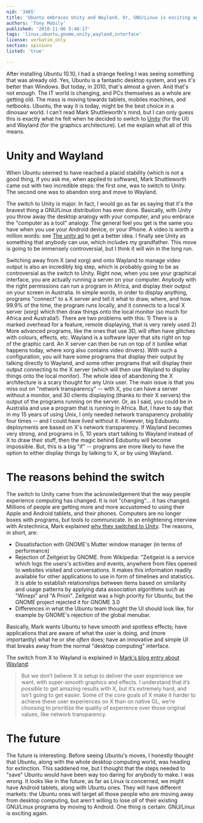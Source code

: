 ```yaml
---
nid: '3465'
title: 'Ubuntu embraces Unity and Wayland. Or, GNU/Linux is exciting again'
authors: 'Tony Mobily'
published: '2010-11-06 5:48:17'
tags: 'linux,ubuntu,gnome,unity,wayland,interface'
license: verbatim_only
section: opinions
listed: 'true'

---
```

After installing Ubuntu 10.10, I had a strange feeling I was seeing something that was already old.
Yes, Ubuntu is a fantastic desktop system, and yes it's better than Windows. But today, in 2010, that's almost a given. And that's not enough. The IT world is changing, and PCs themselves as a whole are getting old. The mass is moving towards tablets, mobiles machines, and netbooks. Ubuntu, the way it is today, might be the best choice in a dinosaur world. I can't read Mark Shuttleworth's mind, but I can only guess this is exactly what he felt when he decided to switch to [Unity](http://unity.ubuntu.com/) (for the UI) and Wayland (for the graphics architecture). Let me explain what all of this means.

<!--break-->

# Unity and Wayland

When Ubuntu seemed to have reached a placid stability (which is not a good thing, if you ask me, when applied to software), Mark Shuttleworth came out with two incredible steps: the first one, was to switch to Unity. The second one was to abandon xorg and move to Wayland.

The switch to Unity is major. In fact, I would go as far as saying that it's the bravest thing a GNU/Linux distribution has ever done. Basically, with Unity you throw away the desktop analogy with your computer, and you embrace the "computer as a tool" analogy. The general feel you get is the same you have when you use your Android device, or your iPhone. A video is worth a million words: see [The unity ad](http://www.youtube.com/watch?v=dHzP7mxRFJE) to get a better idea. I finally see Unity as something that anybody can use, which includes my grandfather.
This move is going to be immensely controversial, but I think it will win in the long run.

Switching away from X (and xorg) and onto Wayland to manage video output is also an incredibly big step, which is probably going to be as controversial as the switch to Unity. Right now, when you see your graphical interface, you are actually running a server on your computer. Anybody with the right permissions can run a program in Africa, and display their output on your screen in Australia. In simple words, in order to display anything, programs "connect" to a X server and tell it what to draw, where, and how. 99.9% of the time, the program runs locally, and it connects to a local X server (xorg) which then draw things onto the local monitor (so much for Africa and Australia!). There are two problems with this: 1) There is a marked overhead for a feature, remote displaying, that is very rarely used 2) More advanced programs, like the ones that use 3D, will often have glitches with colours, effects, etc.
Wayland is a software layer that sits right on top of the graphic card. An X server can then be run on top of it (unlike what happens today, where xorg also contains video drivers). With such a configuration, you will have some programs that display their output by talking directly to Wayland, and some other programs that will display their output connecting to the X server (which will then use Wayland to display things onto the local monitor).
The whole idea of abandoning the X architecture is a scary thought for any Unix user. The main issue is that you miss out on "network transparency" -- with X, you can have a server without a monitor, and 30 clients displaying (thanks to their X servers) the output of the programs running on the server. Or, as I said, you could be in Australia and use a program that is running in Africa. But, I have to say that in my 15 years of using Unix, I only needed network transparency probably four times -- and I could have lived without it. However, big Edubuntu deployments are based on X's network transparency. If Wayland becomes very strong, and programs in 5, 10 years start talking to Wayland instead of X to draw their stuff, then the magic behind Edubuntu will become impossible. But, this is a big "if" -- programs are more likely to have the option to either display things by talking to X, or by using Wayland.

# The reasons behind the switch

The switch to Unity came from the acknowledgement that the way people experience computing has changed. It is not "changing"... it has changed. Millions of people are getting more and more accustomed to using their Apple and Android tablets, and their phones. Computers are no longer boxes with programs, but tools to communicate.
In an enlightening interview with Arstechnica, Mark explained [why they switched to Unity](http://arstechnica.com/open-source/news/2010/10/shuttleworth-unity-shell-will-be-default-desktop-in-ubuntu-1104.ars). The reasons, in short, are:

 * Dissatisfaction with GNOME's Mutter window manager (in terms of performance)
 * Rejection of Zeitgeist by GNOME. from Wikipedia: "Zeitgeist is a service which logs the users's activities and events, anywhere from files opened to websites visited and conversations. It makes this information readily available for other applications to use in form of timelines and statistics. It is able to establish relationships between items based on similarity and usage patterns by applying data association algorithms such as "Winepi" and "A Priori". Zeitgeist was a high priority for Ubuntu, but the GNOME project rejected it for GNOME 3.0
 * Differences in what the Ubuntu team thought the UI should look like, for example by GNOME's rejection of the global menubar.

Basically, Mark wants Ubuntu to have smooth and spotless effects; have applications that are aware of what the user is doing, and (more importantly) what he or she _often_ does; have an innovative and simple UI that breaks away from the normal "desktop computing" interface.

The switch from X to Wayland is explained in [Mark's blog entry about Wayland](http://www.markshuttleworth.com/archives/551):

> But we don’t believe X is setup to deliver the user experience we want, with super-smooth graphics and effects. I understand that it’s *possible* to get amazing results with X, but it’s extremely hard, and isn’t going to get easier. Some of the core goals of X make it harder to achieve these user experiences on X than on native GL, we’re choosing to prioritize the quality of experience over those original values, like network transparency.

# The future

The future is interesting. Before seeing Ubuntu's moves, I honestly thought that Ubuntu, along with the whole desktop computing world, was heading for extinction. This saddened me, but I thought that the steps needed to "save" Ubuntu would have been way too daring for anybody to make.
I was wrong. 
It looks like in the future, as far as Linux is concerned, we might have Android tablets, along with Ubuntu ones. They will have different markets: the Ubuntu ones will target all those people who are moving away from desktop computing, but aren't willing to lose _all_ of their existing GNU/Linux programs by moving to Android.
One thing is certain: GNU/Linux is exciting again.
